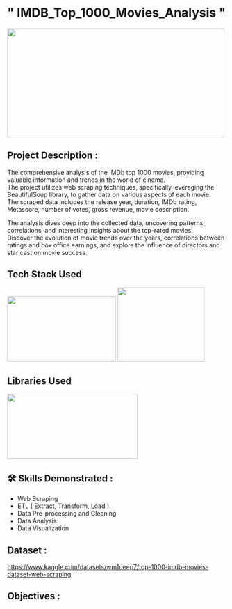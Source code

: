 # " IMDB_Top_1000_Movies_Analysis "

<img src="https://user-images.githubusercontent.com/117552819/279877495-47f3af59-3ed6-4c47-a4f1-f02f25086be8.png" width="500" height="250">

## Project Description :
The comprehensive analysis of the IMDb top 1000 movies, providing valuable information and trends in the world of cinema.      
The project utilizes web scraping techniques, specifically leveraging the BeautifulSoup library, to gather data on various aspects of each movie.           
The scraped data includes the release year, duration, IMDb rating, Metascore, number of votes, gross revenue, movie description.

The analysis dives deep into the collected data, uncovering patterns, correlations, and interesting insights about the top-rated movies.     
Discover the evolution of movie trends over the years, correlations between ratings and box office earnings, and explore the influence of directors and star cast on movie success.

## Tech Stack Used

 <img src="https://www.ntuclearninghub.com/documents/39367/4216797/Python-Symbol.png/369e410e-a90f-f887-c2dc-61f7ef761476/" width="250" height="150">  <img src="https://play-lh.googleusercontent.com/37EzETO6gZyKmCg2kBIFX1e9gkubxZrVa5fHJ6yOaa7VvEShHjKv2RdtwnZt9Sk258s" width="200" height="170">

 ## Libraries Used

 <img src="https://funthon.files.wordpress.com/2017/05/bs.png?w=772" width="300" height="150">

## 🛠 Skills Demonstrated :

-  Web Scraping
-  ETL ( Extract, Transform, Load )
-  Data Pre-processing and Cleaning
-  Data Analysis
-  Data Visualization

## Dataset : 
https://www.kaggle.com/datasets/wm1deep7/top-1000-imdb-movies-dataset-web-scraping

##  Objectives :



